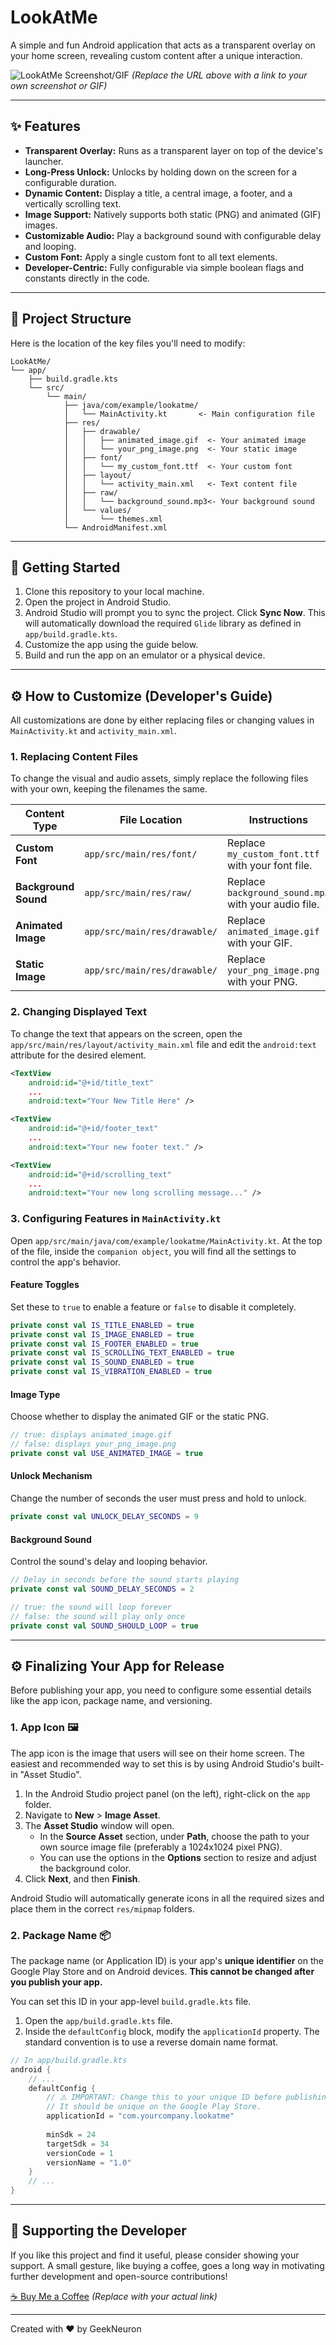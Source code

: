 # LookAtMe

A simple and fun Android application that acts as a transparent overlay on your home screen, revealing custom content after a unique interaction.

![LookAtMe Screenshot/GIF](https://via.placeholder.com/800x450.png?text=Add+Your+Screenshot+or+GIF+Here)
*(Replace the URL above with a link to your own screenshot or GIF)*

---

## ✨ Features

- **Transparent Overlay:** Runs as a transparent layer on top of the device's launcher.
- **Long-Press Unlock:** Unlocks by holding down on the screen for a configurable duration.
- **Dynamic Content:** Display a title, a central image, a footer, and a vertically scrolling text.
- **Image Support:** Natively supports both static (PNG) and animated (GIF) images.
- **Customizable Audio:** Play a background sound with configurable delay and looping.
- **Custom Font:** Apply a single custom font to all text elements.
- **Developer-Centric:** Fully configurable via simple boolean flags and constants directly in the code.

---

## 📂 Project Structure

Here is the location of the key files you'll need to modify:

```
LookAtMe/
└── app/
    ├── build.gradle.kts
    └── src/
        └── main/
            ├── java/com/example/lookatme/
            │   └── MainActivity.kt       <- Main configuration file
            ├── res/
            │   ├── drawable/
            │   │   ├── animated_image.gif  <- Your animated image
            │   │   └── your_png_image.png  <- Your static image
            │   ├── font/
            │   │   └── my_custom_font.ttf  <- Your custom font
            │   ├── layout/
            │   │   └── activity_main.xml   <- Text content file
            │   ├── raw/
            │   │   └── background_sound.mp3<- Your background sound
            │   └── values/
            │       └── themes.xml
            └── AndroidManifest.xml
```

---

## 🚀 Getting Started

1.  Clone this repository to your local machine.
2.  Open the project in Android Studio.
3.  Android Studio will prompt you to sync the project. Click **Sync Now**. This will automatically download the required `Glide` library as defined in `app/build.gradle.kts`.
4.  Customize the app using the guide below.
5.  Build and run the app on an emulator or a physical device.

---

## ⚙️ How to Customize (Developer's Guide)

All customizations are done by either replacing files or changing values in `MainActivity.kt` and `activity_main.xml`.

### 1. Replacing Content Files

To change the visual and audio assets, simply replace the following files with your own, keeping the filenames the same.

| Content Type        | File Location                | Instructions                                 |
| ------------------- | ---------------------------- | -------------------------------------------- |
| **Custom Font** | `app/src/main/res/font/`     | Replace `my_custom_font.ttf` with your font file.   |
| **Background Sound**| `app/src/main/res/raw/`      | Replace `background_sound.mp3` with your audio file.|
| **Animated Image** | `app/src/main/res/drawable/` | Replace `animated_image.gif` with your GIF.        |
| **Static Image** | `app/src/main/res/drawable/` | Replace `your_png_image.png` with your PNG.      |

### 2. Changing Displayed Text

To change the text that appears on the screen, open the `app/src/main/res/layout/activity_main.xml` file and edit the `android:text` attribute for the desired element.

```xml
<TextView
    android:id="@+id/title_text"
    ...
    android:text="Your New Title Here" />

<TextView
    android:id="@+id/footer_text"
    ...
    android:text="Your new footer text." />

<TextView
    android:id="@+id/scrolling_text"
    ...
    android:text="Your new long scrolling message..." />
```

### 3. Configuring Features in `MainActivity.kt`

Open `app/src/main/java/com/example/lookatme/MainActivity.kt`. At the top of the file, inside the `companion object`, you will find all the settings to control the app's behavior.

#### Feature Toggles
Set these to `true` to enable a feature or `false` to disable it completely.

```kotlin
private const val IS_TITLE_ENABLED = true
private const val IS_IMAGE_ENABLED = true
private const val IS_FOOTER_ENABLED = true
private const val IS_SCROLLING_TEXT_ENABLED = true
private const val IS_SOUND_ENABLED = true
private const val IS_VIBRATION_ENABLED = true
```

#### Image Type
Choose whether to display the animated GIF or the static PNG.

```kotlin
// true: displays animated_image.gif
// false: displays your_png_image.png
private const val USE_ANIMATED_IMAGE = true
```

#### Unlock Mechanism
Change the number of seconds the user must press and hold to unlock.

```kotlin
private const val UNLOCK_DELAY_SECONDS = 9
```

#### Background Sound
Control the sound's delay and looping behavior.

```kotlin
// Delay in seconds before the sound starts playing
private const val SOUND_DELAY_SECONDS = 2

// true: the sound will loop forever
// false: the sound will play only once
private const val SOUND_SHOULD_LOOP = true
```

---

## ⚙️ Finalizing Your App for Release

Before publishing your app, you need to configure some essential details like the app icon, package name, and versioning.

### 1. App Icon 🖼️

The app icon is the image that users will see on their home screen. The easiest and recommended way to set this is by using Android Studio's built-in "Asset Studio".

1.  In the Android Studio project panel (on the left), right-click on the `app` folder.
2.  Navigate to **New** > **Image Asset**.
3.  The **Asset Studio** window will open.
    - In the **Source Asset** section, under **Path**, choose the path to your own source image file (preferably a 1024x1024 pixel PNG).
    - You can use the options in the **Options** section to resize and adjust the background color.
4.  Click **Next**, and then **Finish**.

Android Studio will automatically generate icons in all the required sizes and place them in the correct `res/mipmap` folders.

### 2. Package Name 📦

The package name (or Application ID) is your app's **unique identifier** on the Google Play Store and on Android devices. **This cannot be changed after you publish your app.**

You can set this ID in your app-level `build.gradle.kts` file.

1.  Open the `app/build.gradle.kts` file.
2.  Inside the `defaultConfig` block, modify the `applicationId` property. The standard convention is to use a reverse domain name format.

```kotlin
// In app/build.gradle.kts
android {
    // ...
    defaultConfig {
        // ⚠️ IMPORTANT: Change this to your unique ID before publishing!
        // It should be unique on the Google Play Store.
        applicationId = "com.yourcompany.lookatme"
        
        minSdk = 24
        targetSdk = 34
        versionCode = 1
        versionName = "1.0"
    }
    // ...
}
```

---

## 🤝 Supporting the Developer

If you like this project and find it useful, please consider showing your support. A small gesture, like buying a coffee, goes a long way in motivating further development and open-source contributions!

[☕ Buy Me a Coffee](https://www.buymeacoffee.com/your_username) *(Replace with your actual link)*

---

Created with ❤️ by GeekNeuron
